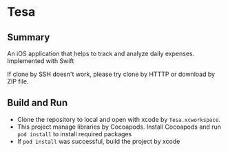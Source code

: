 # Tesa
## Summary
An iOS application that helps to track and analyze daily expenses. Implemented with Swift

If clone by SSH doesn't work, please try clone by HTTTP or download by ZIP file.

## Build and Run
- Clone the repository to local and open with xcode by `Tesa.xcworkspace`.
- This project manage libraries by Cocoapods. Install Cocoapods and run `pod install` to install required packages
- If `pod install` was successful, build the project by xcode
